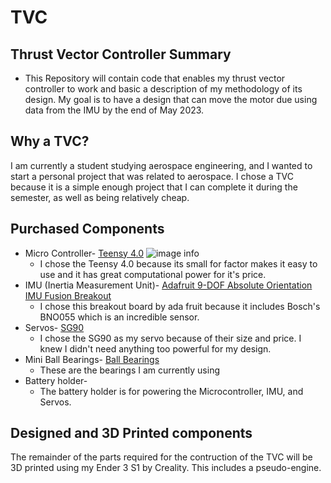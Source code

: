 # TVC
## Thrust Vector Controller Summary
* This Repository will contain code that enables my thrust vector controller to work and basic a description of my methodology of its design. My goal is to have a design that can move the motor due using data from the IMU by the end of May 2023.

## Why a TVC?
I am currently a student studying aerospace engineering, and I wanted to start a personal project that was related to aerospace. I chose a TVC because it is a simple enough project that I can complete it during the semester, as well as being relatively cheap.
## Purchased Components
* Micro Controller- [Teensy 4.0](https://www.pjrc.com/store/teensy40.html)
![image info](./pictures/image.png)
  * I chose the Teensy 4.0 because its small for factor makes it easy to use and it has great computational power for it's price.
* IMU (Inertia Measurement Unit)- [Adafruit 9-DOF Absolute Orientation IMU Fusion Breakout](https://www.adafruit.com/product/2472)
  * I chose this breakout board by ada fruit because it includes Bosch's BNO055 which is an incredible sensor. 
* Servos- [SG90](http://www.ee.ic.ac.uk/pcheung/teaching/DE1_EE/stores/sg90_datasheet.pdf)
  * I chose the SG90 as my servo because of their size and price. I knew I didn't need anything too powerful for my design.
* Mini Ball Bearings- [Ball Bearings](https://www.amazon.com/dp/B07XDZLWHQ?psc=1&ref=ppx_yo2ov_dt_b_product_details)
  * These are the bearings I am currently using
* Battery holder-
  * The battery holder is for powering the Microcontroller, IMU, and Servos.
  
## Designed and 3D Printed components
The remainder of the parts required for the contruction of the TVC will be 3D printed using my Ender 3 S1 by Creality.
This includes a pseudo-engine.
